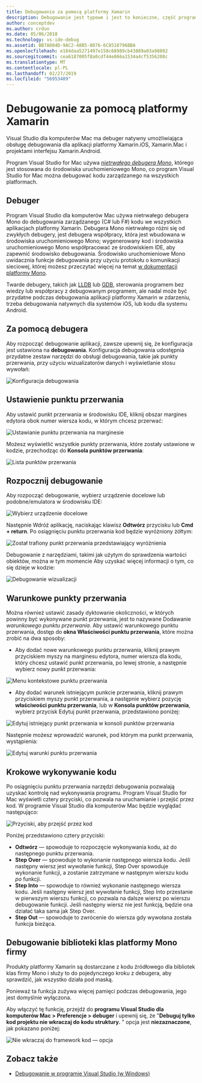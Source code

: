 ```yaml
---
title: Debugowanie za pomocą platformy Xamarin
description: Debugowanie jest typowe i jest to konieczne, część programowania. Jako dojrzała środowiska IDE programu Visual Studio dla komputerów Mac zawiera całego zestawu funkcji Łatwe debugowanie. Z bezpiecznego debugowania, Wizualizacja danych, w tym artykule wyjaśniono, jak użyć pełnego potencjału debugowania w programie Visual Studio dla komputerów Mac.
author: conceptdev
ms.author: crdun
ms.date: 05/06/2018
ms.technology: vs-ide-debug
ms.assetid: BB7A084D-9AC2-48B5-8076-6C8518796BBA
ms.openlocfilehash: e184daa5271497e158c68989cb43889a03a98802
ms.sourcegitcommit: cea6187005f8a0cdf44e866a1534a4cf5356208c
ms.translationtype: MT
ms.contentlocale: pl-PL
ms.lasthandoff: 02/27/2019
ms.locfileid: "56953489"
---
```

# <a name="debugging-with-xamarin"></a>Debugowanie za pomocą platformy Xamarin

Visual Studio dla komputerów Mac ma debuger natywny umożliwiająca obsługę debugowania dla aplikacji platformy Xamarin.iOS, Xamarin.Mac i projektami interfejsu Xamarin.Android.

Program Visual Studio for Mac używa [ *nietrwałego debugera Mono*](http://www.mono-project.com/docs/advanced/runtime/docs/soft-debugger/), którego jest stosowana do środowiska uruchomieniowego Mono, co program Visual Studio for Mac można debugować kodu zarządzanego na wszystkich platformach.

## <a name="the-debugger"></a>Debuger

Program Visual Studio dla komputerów Mac używa nietrwałego debugera Mono do debugowania zarządzanego (C# lub F#) kodu we wszystkich aplikacjach platformy Xamarin. Debugera Mono nietrwałego różni się od zwykłych debugery, jest debugera współpracy, która jest wbudowana w środowiska uruchomieniowego Mono; wygenerowany kod i środowiska uruchomieniowego Mono współpracować ze środowiskiem IDE, aby zapewnić środowisko debugowania. Środowisko uruchomieniowe Mono uwidacznia funkcje debugowania przy użyciu protokołu o komunikacji sieciowej, której możesz przeczytać więcej na temat [w dokumentacji platformy Mono](http://www.mono-project.com/docs/advanced/runtime/docs/soft-debugger-wire-format/).

Twarde debugery, takich jak [LLDB]( http://lldb.llvm.org/index.html) lub [GDB]( https://www.gnu.org/software/gdb/), sterowania programem bez wiedzy lub współpracy z debugowanym programem, ale nadal może być przydatne podczas debugowania aplikacji platformy Xamarin w zdarzeniu, trzeba debugowania natywnych dla systemów iOS, lub kodu dla systemu Android.

## <a name="using-the-debugger"></a>Za pomocą debugera

Aby rozpocząć debugowanie aplikacji, zawsze upewnij się, że konfiguracja jest ustawiona na **debugowania**. Konfiguracja debugowania udostępnia przydatne zestaw narzędzi do obsługi debugowania, takie jak punkty przerwania, przy użyciu wizualizatorów danych i wyświetlanie stosu wywołań:

![Konfiguracja debugowania](media/debugging-image_0.png)

## <a name="setting-a-breakpoint"></a>Ustawienie punktu przerwania

Aby ustawić punkt przerwania w środowisku IDE, kliknij obszar margines edytora obok numer wiersza kodu, w którym chcesz przerwać:

![Ustawianie punktu przerwania na marginesie](media/debugging-image0.png)

Możesz wyświetlić wszystkie punkty przerwania, które zostały ustawione w kodzie, przechodząc do **Konsola punktów przerwania**:

![Lista punktów przerwania](media/debugging-image0a.png)

## <a name="start-debugging"></a>Rozpocznij debugowanie

Aby rozpocząć debugowanie, wybierz urządzenie docelowe lub podobne/emulatora w środowisku IDE:

![Wybierz urządzenie docelowe](media/debugging-image1.png)

Następnie Wdróż aplikację, naciskając klawisz **Odtwórz** przycisku lub **Cmd + return**. Po osiągnięciu punktu przerwania kod będzie wyróżniony żółtym:

![Został trafiony punkt przerwania przedstawiający wyróżnienia](media/debugging-image2.png)

Debugowanie z narzędziami, takimi jak użytym do sprawdzenia wartości obiektów, można w tym momencie Aby uzyskać więcej informacji o tym, co się dzieje w kodzie:

![Debugowanie wizualizacji](media/debugging-image3.png)

## <a name="conditional-breakpoints"></a>Warunkowe punkty przerwania

Można również ustawić zasady dyktowanie okoliczności, w których powinny być wykonywane punkt przerwania, jest to nazywane Dodawanie *warunkowego punktu przerwania*. Aby ustawić warunkowego punktu przerwania, dostęp do **okna Właściwości punktu przerwania**, które można zrobić na dwa sposoby:

* Aby dodać nowe warunkowego punktu przerwania, kliknij prawym przyciskiem myszy na marginesu edytora, numer wiersza dla kodu, który chcesz ustawić punkt przerwania, po lewej stronie, a następnie wybierz nowy punkt przerwania:

 ![Menu kontekstowe punktu przerwania](media/debugging-image4.png)

* Aby dodać warunek istniejącym punkcie przerwania, kliknij prawym przyciskiem myszy punkt przerwania, a następnie wybierz pozycję **właściwości punktu przerwania**, lub w **Konsola punktów przerwania**, wybierz przycisk Edytuj punkt przerwania, przedstawiono poniżej:

 ![Edytuj istniejący punkt przerwania w konsoli punktów przerwania](media/debugging-image5.png)

Następnie możesz wprowadzić warunek, pod którym ma punkt przerwania, wystąpienia:

 ![Edytuj warunki punktu przerwania](media/debugging-image6.png)

## <a name="stepping-through-code"></a>Krokowe wykonywanie kodu

Po osiągnięciu punktu przerwania narzędzi debugowania pozwalają uzyskać kontrolę nad wykonywania programu. Program Visual Studio for Mac wyświetli cztery przyciski, co pozwala na uruchamianie i przejść przez kod. W programie Visual Studio dla komputerów Mac będzie wyglądać następująco:

 ![Przyciski, aby przejść przez kod](media/debugging-image7.png)

Poniżej przedstawiono cztery przyciski:

* **Odtwórz** — spowoduje to rozpoczęcie wykonywania kodu, aż do następnego punktu przerwania.
* **Step Over** — spowoduje to wykonanie następnego wiersza kodu. Jeśli następny wiersz jest wywołanie funkcji, Step Over spowoduje wykonanie funkcji, a zostanie zatrzymane w następnym wierszu kodu *po* funkcji.
* **Step Into** — spowoduje to również wykonanie następnego wiersza kodu. Jeśli następny wiersz jest wywołanie funkcji, Step Into przestanie w pierwszym wierszu funkcji, co pozwala na dalsze wiersz po wierszu debugowanie funkcji. Jeśli następny wiersz nie jest funkcją, będzie ona działać taka sama jak Step Over.
* **Step Out** — spowoduje to zwrócenie do wiersza gdy wywołana została funkcja bieżąca.

## <a name="debugging-monos-class-libraries"></a>Debugowanie biblioteki klas platformy Mono firmy

Produkty platformy Xamarin są dostarczane z kodu źródłowego dla bibliotek klas firmy Mono i służy to do pojedynczego kroku z debugera, aby sprawdzić, jak wszystko działa pod maską.

Ponieważ ta funkcja zużywa więcej pamięci podczas debugowania, jego jest domyślnie wyłączona.

Aby włączyć tę funkcję, przejdź do **programu Visual Studio dla komputerów Mac > Preferencje > debuger** i upewnij się, że "**Debuguj tylko kod projektu nie wkraczaj do kodu struktury.** " opcja jest **niezaznaczone**, jak pokazano poniżej:

![Nie wkraczaj do framework kod — opcja](media/debugging-image8.png)

## <a name="see-also"></a>Zobacz także

- [Debugowanie w programie Visual Studio (w Windows)](/visualstudio/debugger/)